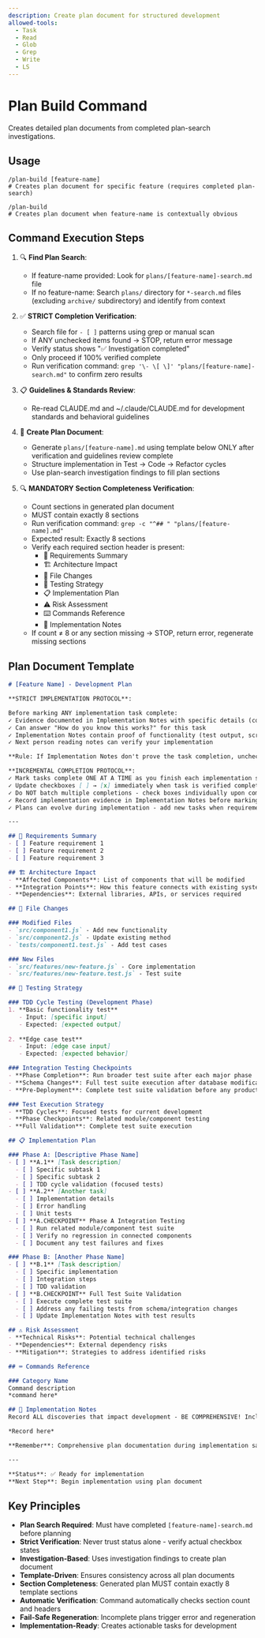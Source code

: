 ```yaml
---
description: Create plan document for structured development
allowed-tools:
  - Task
  - Read
  - Glob
  - Grep
  - Write
  - LS
---
```


# Plan Build Command

Creates detailed plan documents from completed plan-search investigations.

## Usage

```
/plan-build [feature-name]
# Creates plan document for specific feature (requires completed plan-search)

/plan-build
# Creates plan document when feature-name is contextually obvious
```

## Command Execution Steps

1. 🔍 **Find Plan Search**: 
   - If feature-name provided: Look for `plans/[feature-name]-search.md` file
   - If no feature-name: Search `plans/` directory for `*-search.md` files (excluding `archive/` subdirectory) and identify from context

2. ✅ **STRICT Completion Verification**: 
   - Search file for `- [ ]` patterns using grep or manual scan
   - If ANY unchecked items found → STOP, return error message
   - Verify status shows "✅ Investigation completed" 
   - Only proceed if 100% verified complete
   - Run verification command: `grep '\- \[ \]' "plans/[feature-name]-search.md"` to confirm zero results

3. 📋 **Guidelines & Standards Review**: 
   - Re-read CLAUDE.md and ~/.claude/CLAUDE.md for development standards and behavioral guidelines

4. 📝 **Create Plan Document**: 
   - Generate `plans/[feature-name].md` using template below ONLY after verification and guidelines review complete
   - Structure implementation in Test → Code → Refactor cycles
   - Use plan-search investigation findings to fill plan sections

5. 🔍 **MANDATORY Section Completeness Verification**: 
   - Count sections in generated plan document
   - MUST contain exactly 8 sections
   - Run verification command: `grep -c "^## " "plans/[feature-name].md"`
   - Expected result: Exactly 8 sections
   - Verify each required section header is present:
     * 📄 Requirements Summary
     * 🏗️ Architecture Impact
     * 📁 File Changes
     * 🧪 Testing Strategy
     * 📋 Implementation Plan
     * ⚠️ Risk Assessment
     * ⌨️ Commands Reference
     * 📝 Implementation Notes
   - If count ≠ 8 or any section missing → STOP, return error, regenerate missing sections

## Plan Document Template

```markdown
# [Feature Name] - Development Plan

**STRICT IMPLEMENTATION PROTOCOL**:

Before marking ANY implementation task complete:
✓ Evidence documented in Implementation Notes with specific details (code snippets, test results, file paths)
✓ Can answer "How do you know this works?" for this task
✓ Implementation Notes contain proof of functionality (test output, screenshots, working code)
✓ Next person reading notes can verify your implementation

**Rule: If Implementation Notes don't prove the task completion, uncheck the box**

**INCREMENTAL COMPLETION PROTOCOL**:
✓ Mark tasks complete ONE AT A TIME as you finish each implementation step
✓ Update checkboxes [ ] → [x] immediately when task is verified complete
✓ Do NOT batch multiple completions - check boxes individually upon completion
✓ Record implementation evidence in Implementation Notes before marking checkbox complete
✓ Plans can evolve during implementation - add new tasks when requirements change

---

## 📄 Requirements Summary
- [ ] Feature requirement 1
- [ ] Feature requirement 2
- [ ] Feature requirement 3

## 🏗️ Architecture Impact
- **Affected Components**: List of components that will be modified
- **Integration Points**: How this feature connects with existing systems
- **Dependencies**: External libraries, APIs, or services required

## 📁 File Changes

### Modified Files
- `src/component1.js` - Add new functionality
- `src/component2.js` - Update existing method
- `tests/component1.test.js` - Add test cases

### New Files
- `src/features/new-feature.js` - Core implementation
- `src/features/new-feature.test.js` - Test suite

## 🧪 Testing Strategy

### TDD Cycle Testing (Development Phase)
1. **Basic functionality test**
   - Input: [specific input]
   - Expected: [expected output]
   
2. **Edge case test**
   - Input: [edge case input]
   - Expected: [expected behavior]

### Integration Testing Checkpoints
- **Phase Completion**: Run broader test suite after each major phase
- **Schema Changes**: Full test suite execution after database modifications
- **Pre-Deployment**: Complete test suite validation before any production steps

### Test Execution Strategy
- **TDD Cycles**: Focused tests for current development
- **Phase Checkpoints**: Related module/component testing
- **Full Validation**: Complete test suite execution

## 📋 Implementation Plan

### Phase A: [Descriptive Phase Name]
- [ ] **A.1** [Task description]
  - [ ] Specific subtask 1
  - [ ] Specific subtask 2
  - [ ] TDD cycle validation (focused tests)
- [ ] **A.2** [Another task]
  - [ ] Implementation details
  - [ ] Error handling
  - [ ] Unit tests
- [ ] **A.CHECKPOINT** Phase A Integration Testing
  - [ ] Run related module/component test suite
  - [ ] Verify no regression in connected components
  - [ ] Document any test failures and fixes

### Phase B: [Another Phase Name]  
- [ ] **B.1** [Task description]
  - [ ] Specific implementation
  - [ ] Integration steps
  - [ ] TDD validation
- [ ] **B.CHECKPOINT** Full Test Suite Validation
  - [ ] Execute complete test suite
  - [ ] Address any failing tests from schema/integration changes
  - [ ] Update Implementation Notes with test results

## ⚠️ Risk Assessment
- **Technical Risks**: Potential technical challenges
- **Dependencies**: External dependency risks
- **Mitigation**: Strategies to address identified risks

## ⌨️ Commands Reference

### Category Name
Command description
*command here*

## 📝 Implementation Notes
Record ALL discoveries that impact development - BE COMPREHENSIVE! Include technical details, code snippets, command outputs, error solutions, performance insights, useful patterns, shortcuts, unsolved issues, failed approaches, and any knowledge that helps future implementation. Document complete context to preserve knowledge across sessions.

*Record here*

**Remember**: Comprehensive plan documentation during implementation saves multiples of that time in future development and maintenance.

---

**Status**: ✅ Ready for implementation
**Next Step**: Begin implementation using plan document
```

## Key Principles

- **Plan Search Required**: Must have completed `[feature-name]-search.md` before planning
- **Strict Verification**: Never trust status alone - verify actual checkbox states
- **Investigation-Based**: Uses investigation findings to create plan document
- **Template-Driven**: Ensures consistency across all plan documents
- **Section Completeness**: Generated plan MUST contain exactly 8 template sections
- **Automatic Verification**: Command automatically checks section count and headers
- **Fail-Safe Regeneration**: Incomplete plans trigger error and regeneration
- **Implementation-Ready**: Creates actionable tasks for development